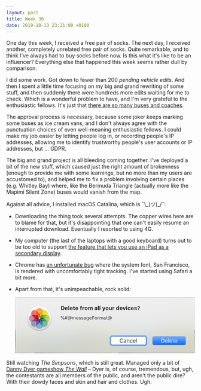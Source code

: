 ```yaml
---
layout: post
title: Week 30
date: 2019-10-13 23:21:00 +0100
---
```


One day this week, I received a free pair of socks. The next day, I received another, completely unrelated free pair of socks. Quite remarkable, and to think I've always had to buy socks before now. Is this what it's like to be an influencer? Everything else that happened this week seems rather dull by comparison.

I did some work. Got down to fewer than 200 _pending vehicle edits_. And then I spent a little time focusing on my big and grand rewriting of some stuff, and then suddenly there were hundreds more edits waiting for me to check. Which is a wonderful problem to have, and I'm very grateful to the enthusiastic fellows. It's just that [there are so many buses and coaches](https://bustimes.org/map).

The approval process is necessary, because some joker keeps marking some buses as ice cream vans, and I don't always agree with the punctuation choices of even well-meaning enthusiastic fellows. I could make my job easier by letting people log in, or recording people's IP addresses, allowing me to identify trustworthy people's user accounts or IP addresses, but ... GDPR.

The big and grand project is all bleeding coming together. I've deployed a bit of the new stuff, which caused just the right amount of brokenness (enough to provide me with some learnings, but no more than my users are accustomed to), and helped me to fix a problem involving certain places (e.g. Whitley Bay) where, like the Bermuda Triangle (actually more like the Mapimí Silent Zone) buses would vanish from the map.

Against all advice, I installed macOS Catalina, which is ¯\\\_(ツ)\_/¯:

- Downloading the thing took several attempts.
  The copper wires here are to blame for that, but it's disappointing that one can't easily resume an interrupted download.
  Eventually I resorted to using 4G.

- My computer (the last of the laptops with a good keyboard) turns out to be too old to support
  [the feature that lets you use an iPad as a secondary display](https://www.macrumors.com/guide/sidecar/).

- Chrome has [an unfortunate bug](https://bugs.chromium.org/p/chromium/issues/detail?id=1005969) where the system font,
  San Francisco, is rendered with uncomfortably tight tracking. I've started using Safari a bit more.

- Apart from that, it's unimpeachable, rock solid:

  ![](/images/catalina.png)

Still watching <cite>The Simpsons</cite>, which is still great. Managed only a bit of [Danny Dyer gameshow <cite>The Wall</cite>](https://www.theguardian.com/tv-and-radio/2019/oct/09/the-wall-proper-nonsense-but-proof-that-danny-dyer-is-now-a-national-icon) – Dyer is, of course, tremendous, but, ugh, the contestants are all members of the public, and aren't the public dire? With their dowdy faces and skin and hair and clothes. Ugh.
